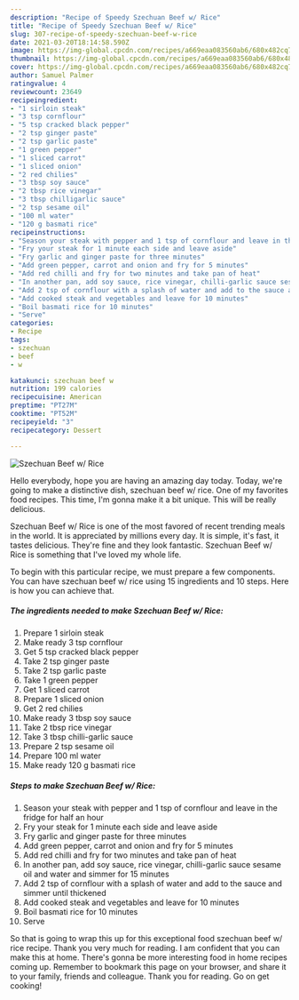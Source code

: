 ```yaml
---
description: "Recipe of Speedy Szechuan Beef w/ Rice"
title: "Recipe of Speedy Szechuan Beef w/ Rice"
slug: 307-recipe-of-speedy-szechuan-beef-w-rice
date: 2021-03-20T18:14:58.590Z
image: https://img-global.cpcdn.com/recipes/a669eaa083560ab6/680x482cq70/szechuan-beef-w-rice-recipe-main-photo.jpg
thumbnail: https://img-global.cpcdn.com/recipes/a669eaa083560ab6/680x482cq70/szechuan-beef-w-rice-recipe-main-photo.jpg
cover: https://img-global.cpcdn.com/recipes/a669eaa083560ab6/680x482cq70/szechuan-beef-w-rice-recipe-main-photo.jpg
author: Samuel Palmer
ratingvalue: 4
reviewcount: 23649
recipeingredient:
- "1 sirloin steak"
- "3 tsp cornflour"
- "5 tsp cracked black pepper"
- "2 tsp ginger paste"
- "2 tsp garlic paste"
- "1 green pepper"
- "1 sliced carrot"
- "1 sliced onion"
- "2 red chilies"
- "3 tbsp soy sauce"
- "2 tbsp rice vinegar"
- "3 tbsp chilligarlic sauce"
- "2 tsp sesame oil"
- "100 ml water"
- "120 g basmati rice"
recipeinstructions:
- "Season your steak with pepper and 1 tsp of cornflour and leave in the fridge for half an hour"
- "Fry your steak for 1 minute each side and leave aside"
- "Fry garlic and ginger paste for three minutes"
- "Add green pepper, carrot and onion and fry for 5 minutes"
- "Add red chilli and fry for two minutes and take pan of heat"
- "In another pan, add soy sauce, rice vinegar, chilli-garlic sauce sesame oil and water and simmer for 15 minutes"
- "Add 2 tsp of cornflour with a splash of water and add to the sauce and simmer until thickened"
- "Add cooked steak and vegetables and leave for 10 minutes"
- "Boil basmati rice for 10 minutes"
- "Serve"
categories:
- Recipe
tags:
- szechuan
- beef
- w

katakunci: szechuan beef w 
nutrition: 199 calories
recipecuisine: American
preptime: "PT27M"
cooktime: "PT52M"
recipeyield: "3"
recipecategory: Dessert

---
```



![Szechuan Beef w/ Rice](https://img-global.cpcdn.com/recipes/a669eaa083560ab6/680x482cq70/szechuan-beef-w-rice-recipe-main-photo.jpg)

Hello everybody, hope you are having an amazing day today. Today, we're going to make a distinctive dish, szechuan beef w/ rice. One of my favorites food recipes. This time, I'm gonna make it a bit unique. This will be really delicious.

Szechuan Beef w/ Rice is one of the most favored of recent trending meals in the world. It is appreciated by millions every day. It is simple, it's fast, it tastes delicious. They're fine and they look fantastic. Szechuan Beef w/ Rice is something that I've loved my whole life.




To begin with this particular recipe, we must prepare a few components. You can have szechuan beef w/ rice using 15 ingredients and 10 steps. Here is how you can achieve that.

<!--inarticleads1-->

##### The ingredients needed to make Szechuan Beef w/ Rice:

1. Prepare 1 sirloin steak
1. Make ready 3 tsp cornflour
1. Get 5 tsp cracked black pepper
1. Take 2 tsp ginger paste
1. Take 2 tsp garlic paste
1. Take 1 green pepper
1. Get 1 sliced carrot
1. Prepare 1 sliced onion
1. Get 2 red chilies
1. Make ready 3 tbsp soy sauce
1. Take 2 tbsp rice vinegar
1. Take 3 tbsp chilli-garlic sauce
1. Prepare 2 tsp sesame oil
1. Prepare 100 ml water
1. Make ready 120 g basmati rice




<!--inarticleads2-->

##### Steps to make Szechuan Beef w/ Rice:

1. Season your steak with pepper and 1 tsp of cornflour and leave in the fridge for half an hour
1. Fry your steak for 1 minute each side and leave aside
1. Fry garlic and ginger paste for three minutes
1. Add green pepper, carrot and onion and fry for 5 minutes
1. Add red chilli and fry for two minutes and take pan of heat
1. In another pan, add soy sauce, rice vinegar, chilli-garlic sauce sesame oil and water and simmer for 15 minutes
1. Add 2 tsp of cornflour with a splash of water and add to the sauce and simmer until thickened
1. Add cooked steak and vegetables and leave for 10 minutes
1. Boil basmati rice for 10 minutes
1. Serve




So that is going to wrap this up for this exceptional food szechuan beef w/ rice recipe. Thank you very much for reading. I am confident that you can make this at home. There's gonna be more interesting food in home recipes coming up. Remember to bookmark this page on your browser, and share it to your family, friends and colleague. Thank you for reading. Go on get cooking!
